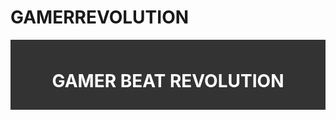 # GAMERREVOLUTION
<p></p>
<p></p>
<header>
<h1>GAMER BEAT REVOLUTION</h1>
<nav><head>
	<title>Mi página de música</title>
	<style>
		/* Estilos para la cabecera */
		header {
			background-color: #333;
			color: #fff;
			padding: 10px;
		}
		nav ul {
			list-style-type: none;
			margin: 0;
			padding: 0;
		}
		nav li {
			display: inline-block;
			margin-right: 20px;
		}
		nav li a {
			color: #fff;
			text-decoration: none;
		}

		/* Estilos para el área principal */
		main {
			margin: 20px;
		}
		section {
			margin-bottom: 20px;
		}
		h2 {
			font-size: 24px;
			margin-bottom: 10px;
		}
		ul {
			list-style-type: none;
			margin: 0;
			padding: 0;
		}
		li {
			margin-bottom: 5px;
		}
		a {
			color: #333;
			text-decoration: none;
		}

		/* Estilos para el pie de página */
		footer {
			background-color: #eee;
			padding: 10px;
		}
	</style>
</head>

<ul>
<li><a href="#">Inicio</a></li>
<li><a href="#">M&uacute;sica</a></li>
<li><a href="#">OTROS CANALES </a></li>
<li><a href="#">&aacute;lbumes</a></li>
</ul>
</nav></header>
<p></p>
<p></p>
<p></p>
<p></p>
<p></p>
<p></p>
<p><main>
<section>
<h2>&Uacute;ltimas canciones</h2>
<ul>
<li><a href="#">Hakanaku mo Towa no Kanashi |Mobile Suit Gundam 00 OP3 Full COVER</a></li>
<li><a href="#">Tus latidos - CALIBRE 50</a></li>
<li><a href="#">Gerudo Valley - The Legend of Zelda: Ocarina Of Time [REMIX]</a></li>
</ul>
</section>
<section>
<h2>MIS OTROS CANALES</h2>
<ul>
<ul>
<li><a href="#"> GAMER BEAT </a><a href="https://youtube.com/@GamerBeatRevolution3D">REVOLUTION</a></li>
<li><a href="https://youtube.com/@gamer3d659">GAMER 3D</a></li>
</ul>
</ul>
<h1>video de YouTube</h1>
<iframe width="560" height="315" src="https://www.youtube.com/embed/HxI92U8jOQA" title="YouTube video player" frameborder="0" allow="accelerometer; autoplay; clipboard-write; encrypted-media; gyroscope; picture-in-picture; web-share" allowfullscreen="allowfullscreen"></iframe></section>
</main></p>
<p></p>
<p></p>
<p></p>
<p></p>
<h1>Mis &aacute;lbumes de BANDLAB</h1>
<p><iframe width="560" height="353" src="https://www.bandlab.com/embed/collection/?id=8c7280d8-f322-ed11-95d7-002248452390" frameborder="0" allowfullscreen="allowfullscreen"></iframe><iframe width="560" height="353" src="https://www.bandlab.com/embed/collection/?id=741de439-ff2b-ed11-b494-0022484526f6" frameborder="0" allowfullscreen="allowfullscreen"></iframe><iframe width="560" height="353" src="https://www.bandlab.com/embed/collection/?id=7fba4207-0fa5-ed11-a8e0-00224844f6cb" frameborder="0" allowfullscreen="allowfullscreen"></iframe></p>
<p><iframe width="560" height="353" src="https://www.bandlab.com/embed/collection/?id=f078985f-85eb-ed11-9f73-0022484437ba" frameborder="0" allowfullscreen="allowfullscreen"></iframe></p>
<p></p>
<p></p>
<footer>
<p>"Copyright Disclaimer Under Section 107 of the Copyright Act 1976, 
    allowance is made for "fair use" for purposes such as criticism, comment, news reporting, teaching, scholarship, and research.
     Fair use is a use permitted by copyright statute that might otherwise be infringing. 
     Non-profit, educational or personal use tips the balance in favor of fair use.
     "Derechos reservados &copy; 2023</p>
</footer>
